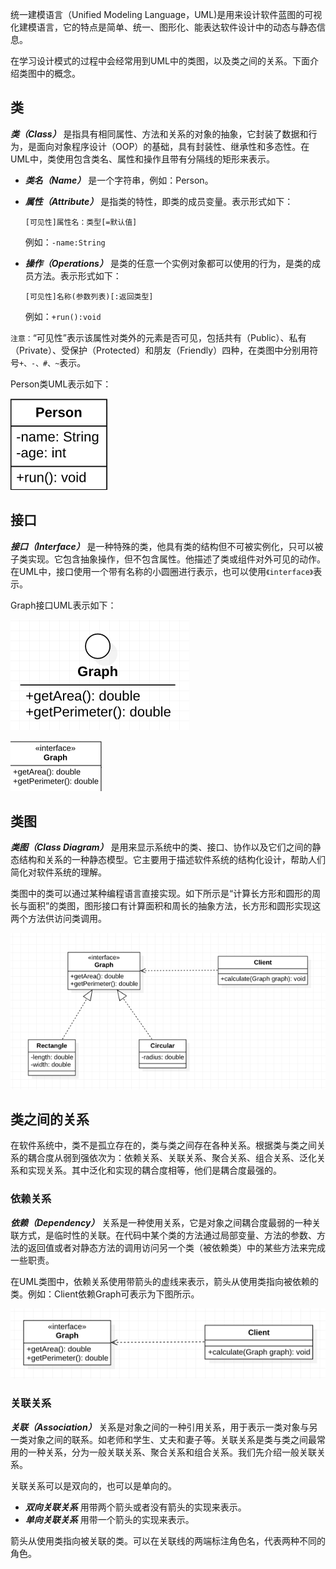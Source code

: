 统一建模语言（Unified Modeling Language，UML)是用来设计软件蓝图的可视化建模语言，它的特点是简单、统一、图形化、能表达软件设计中的动态与静态信息。



在学习设计模式的过程中会经常用到UML中的类图，以及类之间的关系。下面介绍类图中的概念。

## 类

***类（Class）*** 是指具有相同属性、方法和关系的对象的抽象，它封装了数据和行为，是面向对象程序设计（OOP）的基础，具有封装性、继承性和多态性。在UML中，类使用包含类名、属性和操作且带有分隔线的矩形来表示。

- ***类名（Name）*** 是一个字符串，例如：Person。

- ***属性（Attribute）*** 是指类的特性，即类的成员变量。表示形式如下：

    `[可见性]属性名：类型[=默认值]` 	

    例如：```-name:String```

- ***操作（Operations）*** 是类的任意一个实例对象都可以使用的行为，是类的成员方法。表示形式如下：

    `[可见性]名称(参数列表)[:返回类型]`

    例如：```+run():void```

`注意：`“可见性”表示该属性对类外的元素是否可见，包括共有（Public）、私有（Private）、受保护（Protected）和朋友（Friendly）四种，在类图中分别用符号`+、-、#、~`表示。



Person类UML表示如下：

<img src="images/image-20210105161348424.png" alt="image-20210105162739151" style="zoom:50%;" />



## 接口

***接口（Interface）*** 是一种特殊的类，他具有类的结构但不可被实例化，只可以被子类实现。它包含抽象操作，但不包含属性。他描述了类或组件对外可见的动作。在UML中，接口使用一个带有名称的小圆圈进行表示，也可以使用`《interface》`表示。

Graph接口UML表示如下：

<img src="images/image-20210105162739151.png" alt="image-20210105162739151" style="zoom:50%;" />

![image-20210105180940096](images/image-20210105180940096.png)

## 类图

***类图（Class Diagram）*** 是用来显示系统中的类、接口、协作以及它们之间的静态结构和关系的一种静态模型。它主要用于描述软件系统的结构化设计，帮助人们简化对软件系统的理解。



类图中的类可以通过某种编程语言直接实现。如下所示是“计算长方形和圆形的周长与面积”的类图，图形接口有计算面积和周长的抽象方法，长方形和圆形实现这两个方法供访问类调用。

![image-20210105181201678](images/image-20210105181201678.png)



## 类之间的关系

在软件系统中，类不是孤立存在的，类与类之间存在各种关系。根据类与类之间关系的耦合度从弱到强依次为：依赖关系、关联关系、聚合关系、组合关系、泛化关系和实现关系。其中泛化和实现的耦合度相等，他们是耦合度最强的。

### 依赖关系

***依赖（Dependency）*** 关系是一种使用关系，它是对象之间耦合度最弱的一种关联方式，是临时性的关联。在代码中某个类的方法通过局部变量、方法的参数、方法的返回值或者对静态方法的调用访问另一个类（被依赖类）中的某些方法来完成一些职责。



在UML类图中，依赖关系使用带箭头的虚线来表示，箭头从使用类指向被依赖的类。例如：Client依赖Graph可表示为下图所示。

![image-20210105182208143](images/image-20210105182208143.png)



### 关联关系

***关联（Association）*** 关系是对象之间的一种引用关系，用于表示一类对象与另一类对象之间的联系。如老师和学生、丈夫和妻子等。关联关系是类与类之间最常用的一种关系，分为一般关联关系、聚合关系和组合关系。我们先介绍一般关联关系。



关联关系可以是双向的，也可以是单向的。

- ***双向关联关系*** 用带两个箭头或者没有箭头的实现来表示。
- ***单向关联关系*** 用带一个箭头的实现来表示。

箭头从使用类指向被关联的类。可以在关联线的两端标注角色名，代表两种不同的角色。

































